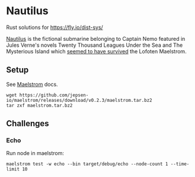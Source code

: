 # Nautilus

Rust solutions for https://fly.io/dist-sys/

[Nautilus](<https://en.wikipedia.org/wiki/Nautilus_(fictional_submarine)>) is the fictional submarine belonging to Captain Nemo featured in Jules Verne's novels Twenty Thousand Leagues Under the Sea and The Mysterious Island which [seemed to have survived](https://en.wikipedia.org/wiki/Whirlpool#In_literature_and_popular_culture) the Lofoten Maelstrom.

## Setup

See [Maelstrom](https://github.com/jepsen-io/maelstrom) docs.

```shell
wget https://github.com/jepsen-io/maelstrom/releases/download/v0.2.3/maelstrom.tar.bz2
tar zxf maelstrom.tar.bz2
```

## Challenges

### Echo

Run node in maelstrom:

```shell
maelstrom test -w echo --bin target/debug/echo --node-count 1 --time-limit 10
```
